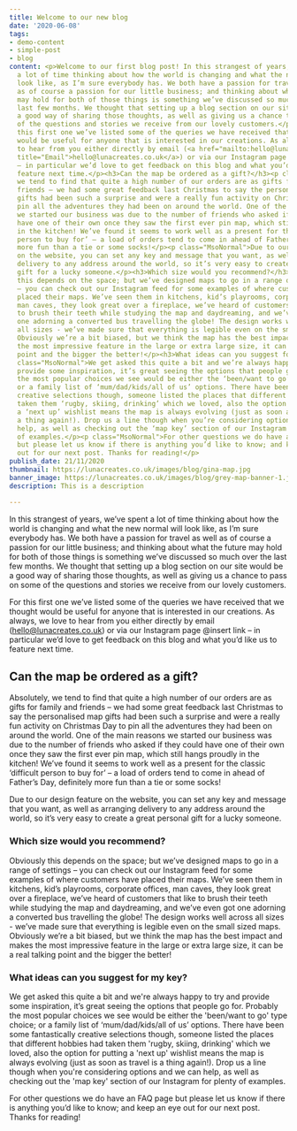 ```yaml
---
title: Welcome to our new blog
date: '2020-06-08'
tags:
- demo-content
- simple-post
- blog
content: <p>Welcome to our first blog post! In this strangest of years, we’ve spent
  a lot of time thinking about how the world is changing and what the new normal will
  look like, as I’m sure everybody has. We both have a passion for travel as well
  as of course a passion for our little business; and thinking about what the future
  may hold for both of those things is something we’ve discussed so much over the
  last few months. We thought that setting up a blog section on our site would be
  a good way of sharing those thoughts, as well as giving us a chance to pass on some
  of the questions and stories we receive from our lovely customers.</p><p class="MsoNormal">For
  this first one we’ve listed some of the queries we have received that we thought
  would be useful for anyone that is interested in our creations. As always, we love
  to hear from you either directly by email (<a href="mailto:hello@lunacreates.co.uk"
  title="Email">hello@lunacreates.co.uk</a>) or via our Instagram page @insert link
  – in particular we’d love to get feedback on this blog and what you’d like us to
  feature next time.</p><h3>Can the map be ordered as a gift?</h3><p class="MsoNormal">Absolutely,
  we tend to find that quite a high number of our orders are as gifts for family and
  friends – we had some great feedback last Christmas to say the personalised map
  gifts had been such a surprise and were a really fun activity on Christmas Day to
  pin all the adventures they had been on around the world. One of the main reasons
  we started our business was due to the number of friends who asked if they could
  have one of their own once they saw the first ever pin map, which still hangs proudly
  in the kitchen! We’ve found it seems to work well as a present for the classic ‘difficult
  person to buy for’ – a load of orders tend to come in ahead of Father’s Day, definitely
  more fun than a tie or some socks!</p><p class="MsoNormal">Due to our design feature
  on the website, you can set any key and message that you want, as well as arranging
  delivery to any address around the world, so it’s very easy to create a great personal
  gift for a lucky someone.</p><h3>Which size would you recommend?</h3><p class="MsoNormal">Obviously
  this depends on the space; but we’ve designed maps to go in a range of settings
  – you can check out our Instagram feed for some examples of where customers have
  placed their maps. We’ve seen them in kitchens, kid’s playrooms, corporate offices,
  man caves, they look great over a fireplace, we’ve heard of customers that like
  to brush their teeth while studying the map and daydreaming, and we’ve even got
  one adorning a converted bus travelling the globe! The design works well across
  all sizes - we’ve made sure that everything is legible even on the small sized maps.
  Obviously we’re a bit biased, but we think the map has the best impact and makes
  the most impressive feature in the large or extra large size, it can be a real talking
  point and the bigger the better!</p><h3>What ideas can you suggest for my key?</h3><p
  class="MsoNormal">We get asked this quite a bit and we’re always happy to try and
  provide some inspiration, it’s great seeing the options that people go for. Probably
  the most popular choices we see would be either the ‘been/want to go’ type choice;
  or a family list of ‘mum/dad/kids/all of us’ options. There have been some fantastically
  creative selections though, someone listed the places that different hobbies had
  taken them ‘rugby, skiing, drinking’ which we loved, also the option for putting
  a ‘next up’ wishlist means the map is always evolving (just as soon as travel is
  a thing again!). Drop us a line though when you’re considering options and we can
  help, as well as checking out the ‘map key’ section of our Instagram for plenty
  of examples.</p><p class="MsoNormal">For other questions we do have an FAQ page
  but please let us know if there is anything you’d like to know; and keep an eye
  out for our next post. Thanks for reading!</p>
publish_date: 21/11/2020
thumbnail: https://lunacreates.co.uk/images/blog/gina-map.jpg
banner_image: https://lunacreates.co.uk/images/blog/grey-map-banner-1.jpg
description: This is a description

---
```

In this strangest of years, we’ve spent a lot of time thinking about how the world is changing and what the new normal will look like, as I’m sure everybody has. We both have a passion for travel as well as of course a passion for our little business; and thinking about what the future may hold for both of those things is something we’ve discussed so much over the last few months. We thought that setting up a blog section on our site would be a good way of sharing those thoughts, as well as giving us a chance to pass on some of the questions and stories we receive from our lovely customers.

For this first one we’ve listed some of the queries we have received that we thought would be useful for anyone that is interested in our creations. As always, we love to hear from you either directly by email ([hello@lunacreates.co.uk](mailto:hello@lunacreates.co.uk "Email")) or via our Instagram page @insert link – in particular we’d love to get feedback on this blog and what you’d like us to feature next time.

## Can the map be ordered as a gift?

Absolutely, we tend to find that quite a high number of our orders are as gifts for family and friends – we had some great feedback last Christmas to say the personalised map gifts had been such a surprise and were a really fun activity on Christmas Day to pin all the adventures they had been on around the world. One of the main reasons we started our business was due to the number of friends who asked if they could have one of their own once they saw the first ever pin map, which still hangs proudly in the kitchen! We’ve found it seems to work well as a present for the classic ‘difficult person to buy for’ – a load of orders tend to come in ahead of Father’s Day, definitely more fun than a tie or some socks!

Due to our design feature on the website, you can set any key and message that you want, as well as arranging delivery to any address around the world, so it’s very easy to create a great personal gift for a lucky someone.

### Which size would you recommend?

Obviously this depends on the space; but we’ve designed maps to go in a range of settings – you can check out our Instagram feed for some examples of where customers have placed their maps. We’ve seen them in kitchens, kid’s playrooms, corporate offices, man caves, they look great over a fireplace, we’ve heard of customers that like to brush their teeth while studying the map and daydreaming, and we’ve even got one adorning a converted bus travelling the globe! The design works well across all sizes - we’ve made sure that everything is legible even on the small sized maps. Obviously we’re a bit biased, but we think the map has the best impact and makes the most impressive feature in the large or extra large size, it can be a real talking point and the bigger the better!

### What ideas can you suggest for my key?

We get asked this quite a bit and we're always happy to try and provide some inspiration, it’s great seeing the options that people go for. Probably the most popular choices we see would be either the 'been/want to go' type choice; or a family list of ‘mum/dad/kids/all of us’ options. There have been some fantastically creative selections though, someone listed the places that different hobbies had taken them 'rugby, skiing, drinking' which we loved, also the option for putting a 'next up' wishlist means the map is always evolving (just as soon as travel is a thing again!). Drop us a line though when you're considering options and we can help, as well as checking out the 'map key' section of our Instagram for plenty of examples.

For other questions we do have an FAQ page but please let us know if there is anything you’d like to know; and keep an eye out for our next post. Thanks for reading!
